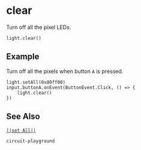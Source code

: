 # clear

Turn off all the pixel LEDs.

```sig
light.clear()

```

## Example

Turn off all the pixels when button `A` is pressed.

```blocks
light.setAll(0x00ff00)
input.buttonA.onEvent(ButtonEvent.Click, () => {
    light.clear()
})
```

## See Also

[`||set All||`](/reference/light/set-all)

```package
circuit-playground
```